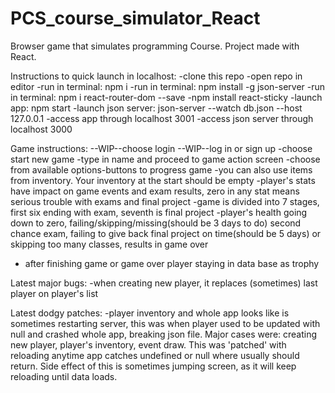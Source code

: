 # PCS_course_simulator_React
Browser game that simulates programming Course. Project made with React. 

Instructions to quick launch in localhost:
-clone this repo
-open repo in editor
-run in terminal: npm i 
-run in terminal: npm install -g json-server
-run in terminal: npm i react-router-dom --save
-npm install react-sticky
-launch app: npm start
-launch json server: json-server --watch db.json --host 127.0.0.1
-access app through localhost 3001
-access json server through localhost 3000

Game instructions:
--WIP--choose login
--WIP--log in or sign up
-choose start new game
-type in name and proceed to game action screen
-choose from available options-buttons to progress game
-you can also use items from inventory. Your inventory at the start should be empty
-player's stats have impact on game events and exam results, zero in any stat means serious trouble with exams and final project
-game is divided into 7 stages, first six ending with exam, seventh is final project
-player's health going down to zero, failing/skipping/missing(should be 3 days to do) second chance exam, failing to give back final project on time(should be 5 days) or skipping too many classes, results in game over
- after finishing game or game over player staying in data base as trophy

Latest major bugs:
-when creating new player, it replaces (sometimes) last player on player's list

Latest dodgy patches:
-player inventory and whole app looks like is sometimes restarting server, this was when player used to be updated with null and crashed whole app, breaking json file. Major cases were: creating new player, player's inventory, event draw. This was 'patched' with reloading anytime app catches undefined or null where usually should return. Side effect of this is sometimes jumping screen, as it will keep reloading until data loads.  
